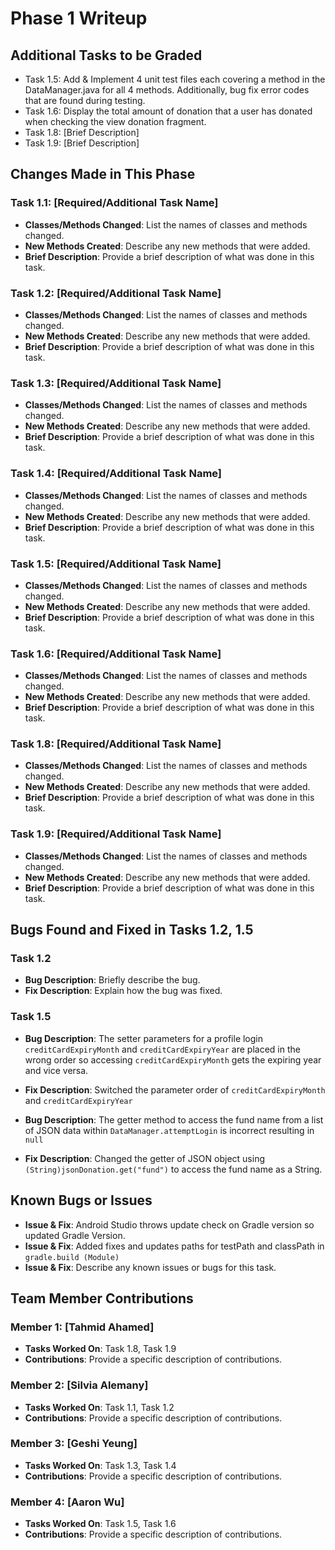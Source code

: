 # Phase 1 Writeup

## Additional Tasks to be Graded
- Task 1.5: Add & Implement 4 unit test files each covering a method in the DataManager.java for all 4 methods. Additionally, bug fix error codes that are found during testing.
- Task 1.6: Display the total amount of donation that a user has donated when checking the view donation fragment.
- Task 1.8: [Brief Description]
- Task 1.9: [Brief Description]

## Changes Made in This Phase

### Task 1.1: [Required/Additional Task Name]
- **Classes/Methods Changed**: List the names of classes and methods changed.
- **New Methods Created**: Describe any new methods that were added.
- **Brief Description**: Provide a brief description of what was done in this task.

### Task 1.2: [Required/Additional Task Name]
- **Classes/Methods Changed**: List the names of classes and methods changed.
- **New Methods Created**: Describe any new methods that were added.
- **Brief Description**: Provide a brief description of what was done in this task.

### Task 1.3: [Required/Additional Task Name]
- **Classes/Methods Changed**: List the names of classes and methods changed.
- **New Methods Created**: Describe any new methods that were added.
- **Brief Description**: Provide a brief description of what was done in this task.

### Task 1.4: [Required/Additional Task Name]
- **Classes/Methods Changed**: List the names of classes and methods changed.
- **New Methods Created**: Describe any new methods that were added.
- **Brief Description**: Provide a brief description of what was done in this task.

### Task 1.5: [Required/Additional Task Name]
- **Classes/Methods Changed**: List the names of classes and methods changed.
- **New Methods Created**: Describe any new methods that were added.
- **Brief Description**: Provide a brief description of what was done in this task.

### Task 1.6: [Required/Additional Task Name]
- **Classes/Methods Changed**: List the names of classes and methods changed.
- **New Methods Created**: Describe any new methods that were added.
- **Brief Description**: Provide a brief description of what was done in this task.

### Task 1.8: [Required/Additional Task Name]
- **Classes/Methods Changed**: List the names of classes and methods changed.
- **New Methods Created**: Describe any new methods that were added.
- **Brief Description**: Provide a brief description of what was done in this task.

### Task 1.9: [Required/Additional Task Name]
- **Classes/Methods Changed**: List the names of classes and methods changed.
- **New Methods Created**: Describe any new methods that were added.
- **Brief Description**: Provide a brief description of what was done in this task.

## Bugs Found and Fixed in Tasks 1.2, 1.5 
### Task 1.2
- **Bug Description**: Briefly describe the bug.
- **Fix Description**: Explain how the bug was fixed.

### Task 1.5
- **Bug Description**: The setter parameters for a profile login `creditCardExpiryMonth` and `creditCardExpiryYear` are placed in the wrong order so accessing `creditCardExpiryMonth` gets the expiring year and vice versa.
- **Fix Description**: Switched the parameter order of `creditCardExpiryMonth` and `creditCardExpiryYear`

- **Bug Description**: The getter method to access the fund name from a list of JSON data within `DataManager.attemptLogin` is incorrect resulting in `null`
- **Fix Description**: Changed the getter of JSON object using `(String)jsonDonation.get("fund")` to access the fund name as a String.

## Known Bugs or Issues
- **Issue & Fix**: Android Studio throws update check on Gradle version so updated Gradle Version.
- **Issue & Fix**: Added fixes and updates paths for testPath and classPath in `gradle.build (Module)`
- **Issue & Fix**: Describe any known issues or bugs for this task.

## Team Member Contributions
### Member 1: [Tahmid Ahamed]
- **Tasks Worked On**: Task 1.8, Task 1.9
- **Contributions**: Provide a specific description of contributions.

### Member 2: [Silvia Alemany] 
- **Tasks Worked On**: Task 1.1, Task 1.2
- **Contributions**: Provide a specific description of contributions.

### Member 3: [Geshi Yeung]
- **Tasks Worked On**: Task 1.3, Task 1.4
- **Contributions**: Provide a specific description of contributions.

### Member 4: [Aaron Wu]
- **Tasks Worked On**: Task 1.5, Task 1.6
- **Contributions**: Provide a specific description of contributions.
